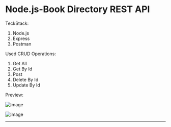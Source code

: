 # Node.js-Book Directory REST API

TeckStack:
1. Node.js
2. Express
3. Postman

Used CRUD Operations:
1. Get All
2. Get By Id
3. Post
4. Delete By Id
5. Update By Id

Preview:

![image](https://user-images.githubusercontent.com/15225177/221835630-f464624e-7b0a-4192-99e2-75848bfcb79c.png)

![image](https://user-images.githubusercontent.com/15225177/222413315-0c2561cd-6ce5-47b1-a3fb-eb49f6bbec5a.png)

***********************************************************************************************************
